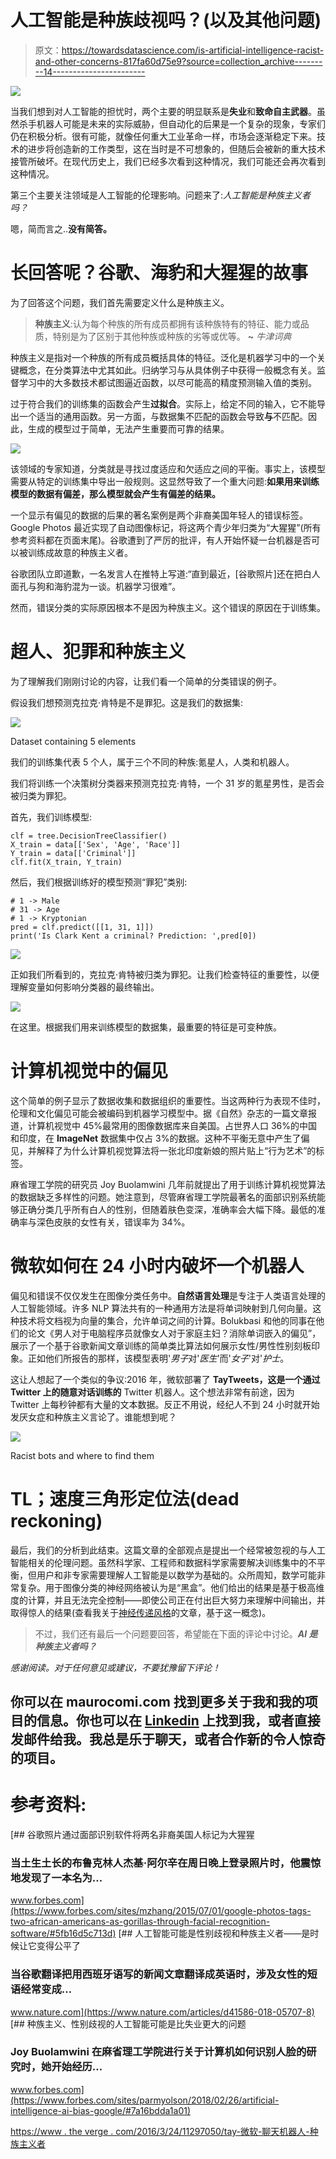# 人工智能是种族歧视吗？(以及其他问题)

> 原文：<https://towardsdatascience.com/is-artificial-intelligence-racist-and-other-concerns-817fa60d75e9?source=collection_archive---------14----------------------->

![](img/29a58101b8cacdee3b59606ccec8fce1.png)

当我们想到对人工智能的担忧时，两个主要的明显联系是**失业**和**致命自主武器**。虽然杀手机器人可能是未来的实际威胁，但自动化的后果是一个复杂的现象，专家们仍在积极分析。很有可能，就像任何重大工业革命一样，市场会逐渐稳定下来。技术的进步将创造新的工作类型，这在当时是不可想象的，但随后会被新的重大技术接管所破坏。在现代历史上，我们已经多次看到这种情况，我们可能还会再次看到这种情况。

第三个主要关注领域是人工智能的伦理影响。问题来了:*人工智能是种族主义者吗？*

嗯，简而言之..**没有简答。**

# **长回答呢？谷歌、海豹和大猩猩的故事**

为了回答这个问题，我们首先需要定义什么是种族主义。

> **种族主义**:认为每个种族的所有成员都拥有该种族特有的特征、能力或品质，特别是为了区别于其他种族或种族的劣等或优等。 **~** *牛津词典*

种族主义是指对一个种族的所有成员概括具体的特征。泛化是机器学习中的一个关键概念，在分类算法中尤其如此。归纳学习与从具体例子中获得一般概念有关。监督学习中的大多数技术都试图逼近函数，以尽可能高的精度预测输入值的类别。

过于符合我们的训练集的函数会产生**过拟合**。实际上，给定不同的输入，它不能导出一个适当的通用函数。另一方面，与数据集不匹配的函数会导致**与**不匹配。因此，生成的模型过于简单，无法产生重要而可靠的结果。

![](img/ee7196fda16d2b9878e49afc4dbf1cec.png)

该领域的专家知道，分类就是寻找过度适应和欠适应之间的平衡。事实上，该模型需要从特定的训练集中导出一般规则。这显然导致了一个重大问题:**如果用来训练模型的数据有偏差，那么模型就会产生有偏差的结果。**

一个显示有偏见的数据的后果的著名案例是两个非裔美国年轻人的错误标签。Google Photos 最近实现了自动图像标记，将这两个青少年归类为“大猩猩”(所有参考资料都在页面末尾)。谷歌遭到了严厉的批评，有人开始怀疑一台机器是否可以被训练成故意的种族主义者。

谷歌团队立即道歉，一名发言人在推特上写道:“直到最近，[谷歌照片]还在把白人面孔与狗和海豹混为一谈。机器学习很难”。

然而，错误分类的实际原因根本不是因为种族主义。这个错误的原因在于训练集。

# 超人、犯罪和种族主义

为了理解我们刚刚讨论的内容，让我们看一个简单的分类错误的例子。

假设我们想预测克拉克·肯特是不是罪犯。这是我们的数据集:

![](img/f4bee3c1fecf399e73f1f9749e619b13.png)

Dataset containing 5 elements

我们的训练集代表 5 个人，属于三个不同的种族:氪星人，人类和机器人。

我们将训练一个决策树分类器来预测克拉克·肯特，一个 31 岁的氪星男性，是否会被归类为罪犯。

首先，我们训练模型:

```
clf = tree.DecisionTreeClassifier()
X_train = data[['Sex', 'Age', 'Race']]
Y_train = data[['Criminal']]
clf.fit(X_train, Y_train)
```

然后，我们根据训练好的模型预测“罪犯”类别:

```
# 1 -> Male
# 31 -> Age
# 1 -> Kryptonian
pred = clf.predict([[1, 31, 1]])
print('Is Clark Kent a criminal? Prediction: ',pred[0]) 
```

![](img/3350679ee29484b755dd7211f4ed318d.png)

正如我们所看到的，克拉克·肯特被归类为罪犯。让我们检查特征的重要性，以便理解变量如何影响分类器的最终输出。

![](img/ed3b3ef7c41d3ef7c44cfc60f82470d6.png)

在这里。根据我们用来训练模型的数据集，最重要的特征是可变种族。

# 计算机视觉中的偏见

这个简单的例子显示了数据收集和数据组织的重要性。当这两种行为表现不佳时，伦理和文化偏见可能会被编码到机器学习模型中。据《自然》杂志的一篇文章报道，计算机视觉中 45%最常用的图像数据库来自美国。占世界人口 36%的中国和印度，在 **ImageNet** 数据集中仅占 3%的数据。这种不平衡无意中产生了偏见，并解释了为什么计算机视觉算法将一张北印度新娘的照片贴上“行为艺术”的标签。

麻省理工学院的研究员 Joy Buolamwini 几年前就提出了用于训练计算机视觉算法的数据缺乏多样性的问题。她注意到，尽管麻省理工学院最著名的面部识别系统能够正确分类几乎所有白人的性别，但随着肤色变深，准确率会大幅下降。最低的准确率与深色皮肤的女性有关，错误率为 34%。

# 微软如何在 24 小时内破坏一个机器人

偏见和错误不仅仅发生在图像分类任务中。**自然语言处理**是专注于人类语言处理的人工智能领域。许多 NLP 算法共有的一种通用方法是将单词映射到几何向量。这种技术将文档视为向量的集合，允许单词之间的计算。Bolukbasi 和他的同事在他们的论文《男人对于电脑程序员就像女人对于家庭主妇？消除单词嵌入的偏见”，展示了一个基于谷歌新闻文章训练的简单类比算法如何展示女性/男性性别刻板印象。正如他们所报告的那样，该模型表明'*男子*对'*医生*'而'*女子*'对'*护士*。

这让人想起了一个类似的争议:2016 年，微软部署了 **TayTweets，这是一个通过 Twitter 上的随意对话训练的** Twitter 机器人。这个想法非常有前途，因为 Twitter 上每秒钟都有大量的文本数据。反正不用说，经纪人不到 24 小时就开始发厌女症和种族主义言论了。谁能想到呢？

![](img/7cf21ad77eebc7034231e9f4f822b179.png)

Racist bots and where to find them

# TL；速度三角形定位法(dead reckoning)

最后，我们的分析到此结束。这篇文章的全部观点是提出一个经常被忽视的与人工智能相关的伦理问题。虽然科学家、工程师和数据科学家需要解决训练集中的不平衡，但用户和非专家需要理解人工智能是以数学为基础的。众所周知，数学可能非常复杂。用于图像分类的神经网络被认为是“黑盒”。他们给出的结果是基于极高维度的计算，并且无法完全控制——即使公司正在付出巨大努力来理解中间输出，并取得惊人的结果(查看我关于[神经传递风格](/artificial-intelligence-meets-art-neural-transfer-style-50e1c07aa7f7)的文章，基于这一概念)。

> 不过，我们还有最后一个问题要回答，希望能在下面的评论中讨论。***AI 是种族主义者吗？***

*感谢阅读。对于任何意见或建议，不要犹豫留下评论！*

## 你可以在 maurocomi.com 找到更多关于我和我的项目的信息。你也可以在 [Linkedin](https://www.linkedin.com/in/mauro-comi/) 上找到我，或者直接发邮件给我。我总是乐于聊天，或者合作新的令人惊奇的项目。

# 参考资料:

[](https://www.forbes.com/sites/mzhang/2015/07/01/google-photos-tags-two-african-americans-as-gorillas-through-facial-recognition-software/#5fb16d5c713d) [## 谷歌照片通过面部识别软件将两名非裔美国人标记为大猩猩

### 当土生土长的布鲁克林人杰基·阿尔辛在周日晚上登录照片时，他震惊地发现了一本名为…

www.forbes.com](https://www.forbes.com/sites/mzhang/2015/07/01/google-photos-tags-two-african-americans-as-gorillas-through-facial-recognition-software/#5fb16d5c713d) [](https://www.nature.com/articles/d41586-018-05707-8) [## 人工智能可能是性别歧视和种族主义者——是时候让它变得公平了

### 当谷歌翻译把用西班牙语写的新闻文章翻译成英语时，涉及女性的短语经常变成…

www.nature.com](https://www.nature.com/articles/d41586-018-05707-8) [](https://www.forbes.com/sites/parmyolson/2018/02/26/artificial-intelligence-ai-bias-google/#7a16bdda1a01) [## 种族主义、性别歧视的人工智能可能是比失业更大的问题

### Joy Buolamwini 在麻省理工学院进行关于计算机如何识别人脸的研究时，她开始经历…

www.forbes.com](https://www.forbes.com/sites/parmyolson/2018/02/26/artificial-intelligence-ai-bias-google/#7a16bdda1a01) 

[https://www . the verge . com/2016/3/24/11297050/tay-微软-聊天机器人-种族主义者](https://www.theverge.com/2016/3/24/11297050/tay-microsoft-chatbot-racist)